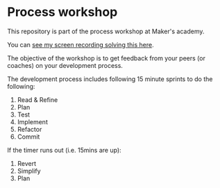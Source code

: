 # Process workshop

This repository is part of the process workshop at Maker's academy.

You can [see my screen recording solving this here](https://youtu.be/I1GI0Y-nfYw).

The objective of the workshop is to get feedback from your peers (or coaches) on your development process.

The development process includes following 15 minute sprints to do the following:

1. Read & Refine
2. Plan
3. Test
4. Implement
5. Refactor
6. Commit

If the timer runs out (i.e. 15mins are up):

1. Revert
2. Simplify
3. Plan
